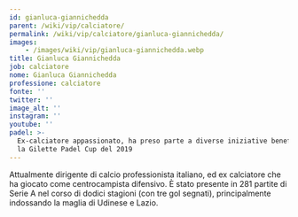 ```yaml
---
id: gianluca-giannichedda
parent: /wiki/vip/calciatore/
permalink: /wiki/vip/calciatore/gianluca-giannichedda/
images:
    - /images/wiki/vip/gianluca-giannichedda.webp
title: Gianluca Giannichedda
job: calciatore
nome: Gianluca Giannichedda
professione: calciatore
fonte: ''
twitter: ''
image_alt: ''
instagram: ''
youtube: ''
padel: >-
  Ex-calciatore appassionato, ha preso parte a diverse iniziative benefiche come
  la Gilette Padel Cup del 2019
---
```

Attualmente dirigente di calcio professionista italiano, ed ex calciatore che ha giocato come centrocampista difensivo. È stato presente in 281 partite di Serie A nel corso di dodici stagioni (con tre gol segnati), principalmente indossando la maglia di Udinese e Lazio.